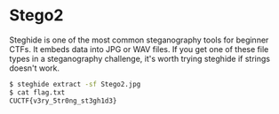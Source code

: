 # Stego2

Steghide is one of the most common steganography tools for beginner CTFs. It embeds data into JPG or WAV files. If you get one of these file types in a steganography challenge, it's worth trying steghide if strings doesn't work.

```Bash
$ steghide extract -sf Stego2.jpg
$ cat flag.txt
CUCTF{v3ry_5tr0ng_st3gh1d3}
```
